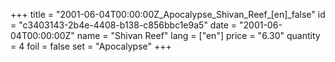 +++
title = "2001-06-04T00:00:00Z_Apocalypse_Shivan_Reef_[en]_false"
id = "c3403143-2b4e-4408-b138-c856bbc1e9a5"
date = "2001-06-04T00:00:00Z"
name = "Shivan Reef"
lang = ["en"]
price = "6.30"
quantity = 4
foil = false
set = "Apocalypse"
+++
